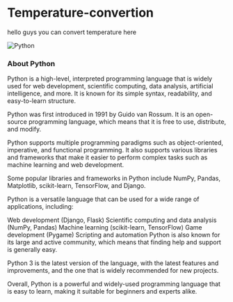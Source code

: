 # Temperature-convertion

hello guys you can convert temperature here

![Python](https://img.shields.io/badge/python-3670A0?style=for-the-badge&logo=python&logoColor=ffdd54)

### About Python
Python is a high-level, interpreted programming language that is widely used for web development, scientific computing, data analysis, artificial intelligence, and more. It is known for its simple syntax, readability, and easy-to-learn structure.

Python was first introduced in 1991 by Guido van Rossum. It is an open-source programming language, which means that it is free to use, distribute, and modify.

Python supports multiple programming paradigms such as object-oriented, imperative, and functional programming. It also supports various libraries and frameworks that make it easier to perform complex tasks such as machine learning and web development.

Some popular libraries and frameworks in Python include NumPy, Pandas, Matplotlib, scikit-learn, TensorFlow, and Django.

Python is a versatile language that can be used for a wide range of applications, including:

Web development (Django, Flask)
Scientific computing and data analysis (NumPy, Pandas)
Machine learning (scikit-learn, TensorFlow)
Game development (Pygame)
Scripting and automation
Python is also known for its large and active community, which means that finding help and support is generally easy.

Python 3 is the latest version of the language, with the latest features and improvements, and the one that is widely recommended for new projects.

Overall, Python is a powerful and widely-used programming language that is easy to learn, making it suitable for beginners and experts alike.
